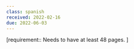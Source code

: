 ```yaml
---
class: spanish
received: 2022-02-16
due: 2022-06-03
---
```


[requirement:: Needs to have at least 48 pages. ]
